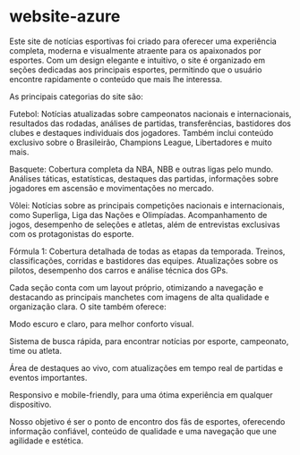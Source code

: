 # website-azure
Este site de notícias esportivas foi criado para oferecer uma experiência completa, moderna e visualmente atraente para os apaixonados por esportes. Com um design elegante e intuitivo, o site é organizado em seções dedicadas aos principais esportes, permitindo que o usuário encontre rapidamente o conteúdo que mais lhe interessa.

As principais categorias do site são:

Futebol: Notícias atualizadas sobre campeonatos nacionais e internacionais, resultados das rodadas, análises de partidas, transferências, bastidores dos clubes e destaques individuais dos jogadores. Também inclui conteúdo exclusivo sobre o Brasileirão, Champions League, Libertadores e muito mais.

Basquete: Cobertura completa da NBA, NBB e outras ligas pelo mundo. Análises táticas, estatísticas, destaques das partidas, informações sobre jogadores em ascensão e movimentações no mercado.

Vôlei: Notícias sobre as principais competições nacionais e internacionais, como Superliga, Liga das Nações e Olimpíadas. Acompanhamento de jogos, desempenho de seleções e atletas, além de entrevistas exclusivas com os protagonistas do esporte.

Fórmula 1: Cobertura detalhada de todas as etapas da temporada. Treinos, classificações, corridas e bastidores das equipes. Atualizações sobre os pilotos, desempenho dos carros e análise técnica dos GPs.

Cada seção conta com um layout próprio, otimizando a navegação e destacando as principais manchetes com imagens de alta qualidade e organização clara. O site também oferece:

Modo escuro e claro, para melhor conforto visual.

Sistema de busca rápida, para encontrar notícias por esporte, campeonato, time ou atleta.

Área de destaques ao vivo, com atualizações em tempo real de partidas e eventos importantes.

Responsivo e mobile-friendly, para uma ótima experiência em qualquer dispositivo.

Nosso objetivo é ser o ponto de encontro dos fãs de esportes, oferecendo informação confiável, conteúdo de qualidade e uma navegação que une agilidade e estética.
